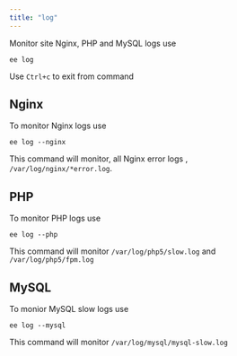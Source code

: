 ```yaml
---
title: "log"
---
```

Monitor site Nginx, PHP and MySQL logs use

	ee log

Use `Ctrl+c` to exit from command

## Nginx
To monitor Nginx logs use

	ee log --nginx

This command will monitor, all Nginx error logs , `/var/log/nginx/*error.log`.

## PHP
To monitor PHP logs use

	ee log --php

This command will monitor `/var/log/php5/slow.log` and `/var/log/php5/fpm.log`

## MySQL
To monior MySQL slow logs use

	ee log --mysql

This command will monitor `/var/log/mysql/mysql-slow.log`
